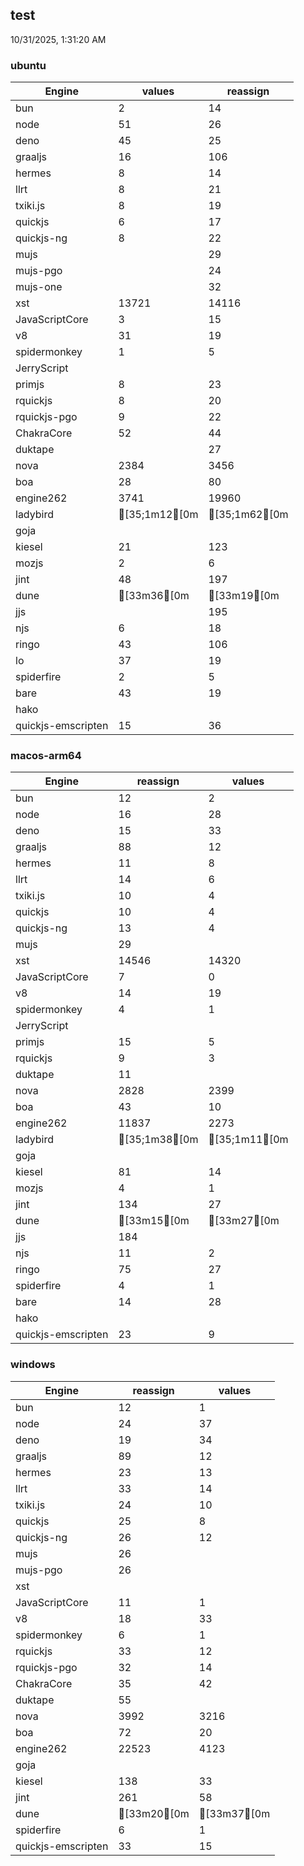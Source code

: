 
## test
10/31/2025, 1:31:20 AM

### ubuntu
| Engine | values | reassign |
| --- | --- | --- |
| bun | 2 | 14 |
| node | 51 | 26 |
| deno | 45 | 25 |
| graaljs | 16 | 106 |
| hermes | 8 | 14 |
| llrt | 8 | 21 |
| txiki.js | 8 | 19 |
| quickjs | 6 | 17 |
| quickjs-ng | 8 | 22 |
| mujs |  | 29 |
| mujs-pgo |  | 24 |
| mujs-one |  | 32 |
| xst | 13721 | 14116 |
| JavaScriptCore | 3 | 15 |
| v8 | 31 | 19 |
| spidermonkey | 1 | 5 |
| JerryScript |  |  |
| primjs | 8 | 23 |
| rquickjs | 8 | 20 |
| rquickjs-pgo | 9 | 22 |
| ChakraCore | 52 | 44 |
| duktape |  | 27 |
| nova | 2384 | 3456 |
| boa | 28 | 80 |
| engine262 | 3741 | 19960 |
| ladybird | [35;1m12[0m | [35;1m62[0m |
| goja |  |  |
| kiesel | 21 | 123 |
| mozjs | 2 | 6 |
| jint | 48 | 197 |
| dune | [33m36[0m | [33m19[0m |
| jjs |  | 195 |
| njs | 6 | 18 |
| ringo | 43 | 106 |
| lo | 37 | 19 |
| spiderfire | 2 | 5 |
| bare | 43 | 19 |
| hako |  |  |
| quickjs-emscripten | 15 | 36 |
### macos-arm64
| Engine | reassign | values |
| --- | --- | --- |
| bun | 12 | 2 |
| node | 16 | 28 |
| deno | 15 | 33 |
| graaljs | 88 | 12 |
| hermes | 11 | 8 |
| llrt | 14 | 6 |
| txiki.js | 10 | 4 |
| quickjs | 10 | 4 |
| quickjs-ng | 13 | 4 |
| mujs | 29 |  |
| xst | 14546 | 14320 |
| JavaScriptCore | 7 | 0 |
| v8 | 14 | 19 |
| spidermonkey | 4 | 1 |
| JerryScript |  |  |
| primjs | 15 | 5 |
| rquickjs | 9 | 3 |
| duktape | 11 |  |
| nova | 2828 | 2399 |
| boa | 43 | 10 |
| engine262 | 11837 | 2273 |
| ladybird | [35;1m38[0m | [35;1m11[0m |
| goja |  |  |
| kiesel | 81 | 14 |
| mozjs | 4 | 1 |
| jint | 134 | 27 |
| dune | [33m15[0m | [33m27[0m |
| jjs | 184 |  |
| njs | 11 | 2 |
| ringo | 75 | 27 |
| spiderfire | 4 | 1 |
| bare | 14 | 28 |
| hako |  |  |
| quickjs-emscripten | 23 | 9 |
### windows
| Engine | reassign | values |
| --- | --- | --- |
| bun | 12 | 1 |
| node | 24 | 37 |
| deno | 19 | 34 |
| graaljs | 89 | 12 |
| hermes | 23 | 13 |
| llrt | 33 | 14 |
| txiki.js | 24 | 10 |
| quickjs | 25 | 8 |
| quickjs-ng | 26 | 12 |
| mujs | 26 |  |
| mujs-pgo | 26 |  |
| xst |  |  |
| JavaScriptCore | 11 | 1 |
| v8 | 18 | 33 |
| spidermonkey | 6 | 1 |
| rquickjs | 33 | 12 |
| rquickjs-pgo | 32 | 14 |
| ChakraCore | 35 | 42 |
| duktape | 55 |  |
| nova | 3992 | 3216 |
| boa | 72 | 20 |
| engine262 | 22523 | 4123 |
| goja |  |  |
| kiesel | 138 | 33 |
| jint | 261 | 58 |
| dune | [33m20[0m | [33m37[0m |
| spiderfire | 6 | 1 |
| quickjs-emscripten | 33 | 15 |
